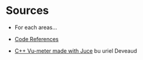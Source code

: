 # Sources

- For each areas...
- [Code References](../code-references.md)

- [C++ Vu-meter made with Juce](https://github.com/KoreTeknology/DSP-FX-Workstation/tree/main/Project/DSP_FX_Workstation/Source) bu uriel Deveaud
